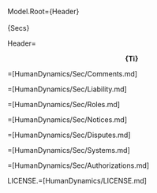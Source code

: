 Model.Root={Header}<br><br>{Secs}

Header=<center><b>{Ti}</b></center>

=[HumanDynamics/Sec/Comments.md]

=[HumanDynamics/Sec/Liability.md]

=[HumanDynamics/Sec/Roles.md]

=[HumanDynamics/Sec/Notices.md]

=[HumanDynamics/Sec/Disputes.md]

=[HumanDynamics/Sec/Systems.md]

=[HumanDynamics/Sec/Authorizations.md]

LICENSE.=[HumanDynamics/LICENSE.md]
